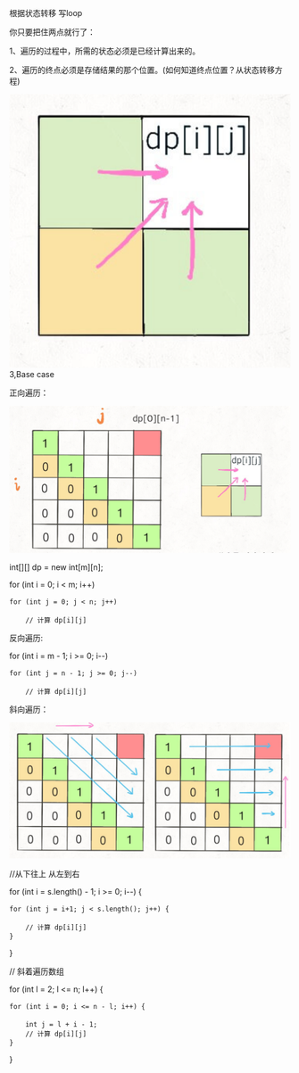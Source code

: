 根据状态转移 写loop

你只要把住两点就行了：

1、遍历的过程中，所需的状态必须是已经计算出来的。

2、遍历的终点必须是存储结果的那个位置。(如何知道终点位置？从状态转移方程)

![transition](../img/transition.png)
3,Base case

正向遍历：

![forward](../img/forward.png)

int[][] dp = new int[m][n];

for (int i = 0; i < m; i++)

    for (int j = 0; j < n; j++)
    
        // 计算 dp[i][j]
        
 
 反向遍历:
 
 for (int i = m - 1; i >= 0; i--)
    
    for (int j = n - 1; j >= 0; j--)
    
        // 计算 dp[i][j]
        
斜向遍历：

![reverse](../img/reverse.png)

//从下往上 从左到右

for (int i = s.length() - 1; i >= 0; i--) {

    for (int j = i+1; j < s.length(); j++) {
    
        // 计算 dp[i][j]
    }
}


// 斜着遍历数组

for (int l = 2; l <= n; l++) {
    
    for (int i = 0; i <= n - l; i++) {
    
        int j = l + i - 1;
        // 计算 dp[i][j]
    }
}


